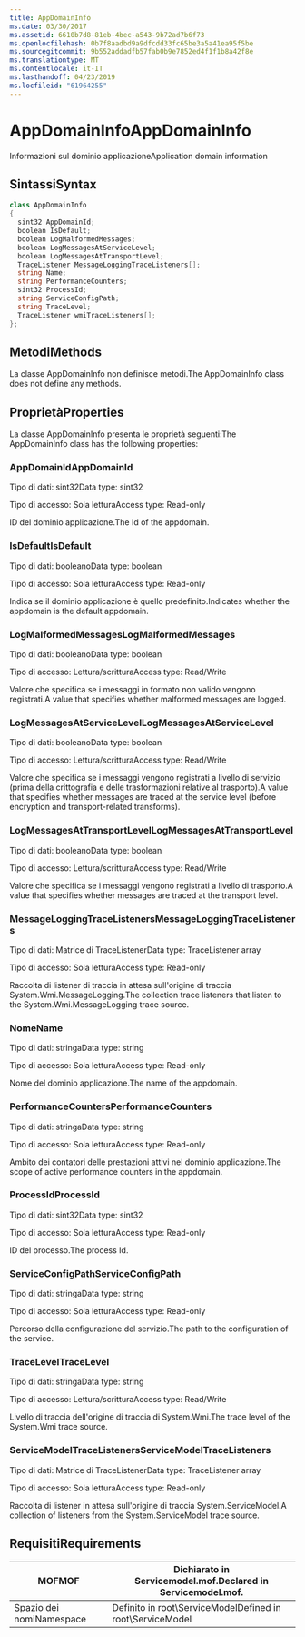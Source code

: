 ```yaml
---
title: AppDomainInfo
ms.date: 03/30/2017
ms.assetid: 6610b7d8-81eb-4bec-a543-9b72ad7b6f73
ms.openlocfilehash: 0b7f8aadbd9a9dfcdd33fc65be3a5a41ea95f5be
ms.sourcegitcommit: 9b552addadfb57fab0b9e7852ed4f1f1b8a42f8e
ms.translationtype: MT
ms.contentlocale: it-IT
ms.lasthandoff: 04/23/2019
ms.locfileid: "61964255"
---
```

# <a name="appdomaininfo"></a><span data-ttu-id="425d8-102">AppDomainInfo</span><span class="sxs-lookup"><span data-stu-id="425d8-102">AppDomainInfo</span></span>
<span data-ttu-id="425d8-103">Informazioni sul dominio applicazione</span><span class="sxs-lookup"><span data-stu-id="425d8-103">Application domain information</span></span>  
  
## <a name="syntax"></a><span data-ttu-id="425d8-104">Sintassi</span><span class="sxs-lookup"><span data-stu-id="425d8-104">Syntax</span></span>  
  
```csharp
class AppDomainInfo  
{  
  sint32 AppDomainId;  
  boolean IsDefault;  
  boolean LogMalformedMessages;  
  boolean LogMessagesAtServiceLevel;  
  boolean LogMessagesAtTransportLevel;  
  TraceListener MessageLoggingTraceListeners[];  
  string Name;  
  string PerformanceCounters;  
  sint32 ProcessId;  
  string ServiceConfigPath;  
  string TraceLevel;  
  TraceListener wmiTraceListeners[];  
};  
```  
  
## <a name="methods"></a><span data-ttu-id="425d8-105">Metodi</span><span class="sxs-lookup"><span data-stu-id="425d8-105">Methods</span></span>  
 <span data-ttu-id="425d8-106">La classe AppDomainInfo non definisce metodi.</span><span class="sxs-lookup"><span data-stu-id="425d8-106">The AppDomainInfo class does not define any methods.</span></span>  
  
## <a name="properties"></a><span data-ttu-id="425d8-107">Proprietà</span><span class="sxs-lookup"><span data-stu-id="425d8-107">Properties</span></span>  
 <span data-ttu-id="425d8-108">La classe AppDomainInfo presenta le proprietà seguenti:</span><span class="sxs-lookup"><span data-stu-id="425d8-108">The AppDomainInfo class has the following properties:</span></span>  
  
### <a name="appdomainid"></a><span data-ttu-id="425d8-109">AppDomainId</span><span class="sxs-lookup"><span data-stu-id="425d8-109">AppDomainId</span></span>  
 <span data-ttu-id="425d8-110">Tipo di dati: sint32</span><span class="sxs-lookup"><span data-stu-id="425d8-110">Data type: sint32</span></span>  
  
 <span data-ttu-id="425d8-111">Tipo di accesso: Sola lettura</span><span class="sxs-lookup"><span data-stu-id="425d8-111">Access type: Read-only</span></span>  
  
 <span data-ttu-id="425d8-112">ID del dominio applicazione.</span><span class="sxs-lookup"><span data-stu-id="425d8-112">The Id of the appdomain.</span></span>  
  
### <a name="isdefault"></a><span data-ttu-id="425d8-113">IsDefault</span><span class="sxs-lookup"><span data-stu-id="425d8-113">IsDefault</span></span>  
 <span data-ttu-id="425d8-114">Tipo di dati: booleano</span><span class="sxs-lookup"><span data-stu-id="425d8-114">Data type: boolean</span></span>  
  
 <span data-ttu-id="425d8-115">Tipo di accesso: Sola lettura</span><span class="sxs-lookup"><span data-stu-id="425d8-115">Access type: Read-only</span></span>  
  
 <span data-ttu-id="425d8-116">Indica se il dominio applicazione è quello predefinito.</span><span class="sxs-lookup"><span data-stu-id="425d8-116">Indicates whether the appdomain is the default appdomain.</span></span>  
  
### <a name="logmalformedmessages"></a><span data-ttu-id="425d8-117">LogMalformedMessages</span><span class="sxs-lookup"><span data-stu-id="425d8-117">LogMalformedMessages</span></span>  
 <span data-ttu-id="425d8-118">Tipo di dati: booleano</span><span class="sxs-lookup"><span data-stu-id="425d8-118">Data type: boolean</span></span>  
  
 <span data-ttu-id="425d8-119">Tipo di accesso: Lettura/scrittura</span><span class="sxs-lookup"><span data-stu-id="425d8-119">Access type: Read/Write</span></span>  
  
 <span data-ttu-id="425d8-120">Valore che specifica se i messaggi in formato non valido vengono registrati.</span><span class="sxs-lookup"><span data-stu-id="425d8-120">A value that specifies whether malformed messages are logged.</span></span>  
  
### <a name="logmessagesatservicelevel"></a><span data-ttu-id="425d8-121">LogMessagesAtServiceLevel</span><span class="sxs-lookup"><span data-stu-id="425d8-121">LogMessagesAtServiceLevel</span></span>  
 <span data-ttu-id="425d8-122">Tipo di dati: booleano</span><span class="sxs-lookup"><span data-stu-id="425d8-122">Data type: boolean</span></span>  
  
 <span data-ttu-id="425d8-123">Tipo di accesso: Lettura/scrittura</span><span class="sxs-lookup"><span data-stu-id="425d8-123">Access type: Read/Write</span></span>  
  
 <span data-ttu-id="425d8-124">Valore che specifica se i messaggi vengono registrati a livello di servizio (prima della crittografia e delle trasformazioni relative al trasporto).</span><span class="sxs-lookup"><span data-stu-id="425d8-124">A value that specifies whether messages are traced at the service level (before encryption and transport-related transforms).</span></span>  
  
### <a name="logmessagesattransportlevel"></a><span data-ttu-id="425d8-125">LogMessagesAtTransportLevel</span><span class="sxs-lookup"><span data-stu-id="425d8-125">LogMessagesAtTransportLevel</span></span>  
 <span data-ttu-id="425d8-126">Tipo di dati: booleano</span><span class="sxs-lookup"><span data-stu-id="425d8-126">Data type: boolean</span></span>  
  
 <span data-ttu-id="425d8-127">Tipo di accesso: Lettura/scrittura</span><span class="sxs-lookup"><span data-stu-id="425d8-127">Access type: Read/Write</span></span>  
  
 <span data-ttu-id="425d8-128">Valore che specifica se i messaggi vengono registrati a livello di trasporto.</span><span class="sxs-lookup"><span data-stu-id="425d8-128">A value that specifies whether messages are traced at the transport level.</span></span>  
  
### <a name="messageloggingtracelisteners"></a><span data-ttu-id="425d8-129">MessageLoggingTraceListeners</span><span class="sxs-lookup"><span data-stu-id="425d8-129">MessageLoggingTraceListeners</span></span>  
 <span data-ttu-id="425d8-130">Tipo di dati: Matrice di TraceListener</span><span class="sxs-lookup"><span data-stu-id="425d8-130">Data type: TraceListener array</span></span>  
  
 <span data-ttu-id="425d8-131">Tipo di accesso: Sola lettura</span><span class="sxs-lookup"><span data-stu-id="425d8-131">Access type: Read-only</span></span>  
  
 <span data-ttu-id="425d8-132">Raccolta di listener di traccia in attesa sull'origine di traccia System.Wmi.MessageLogging.</span><span class="sxs-lookup"><span data-stu-id="425d8-132">The collection trace listeners that listen to the System.Wmi.MessageLogging trace source.</span></span>  
  
### <a name="name"></a><span data-ttu-id="425d8-133">Nome</span><span class="sxs-lookup"><span data-stu-id="425d8-133">Name</span></span>  
 <span data-ttu-id="425d8-134">Tipo di dati: stringa</span><span class="sxs-lookup"><span data-stu-id="425d8-134">Data type: string</span></span>  
  
 <span data-ttu-id="425d8-135">Tipo di accesso: Sola lettura</span><span class="sxs-lookup"><span data-stu-id="425d8-135">Access type: Read-only</span></span>  
  
 <span data-ttu-id="425d8-136">Nome del dominio applicazione.</span><span class="sxs-lookup"><span data-stu-id="425d8-136">The name of the appdomain.</span></span>  
  
### <a name="performancecounters"></a><span data-ttu-id="425d8-137">PerformanceCounters</span><span class="sxs-lookup"><span data-stu-id="425d8-137">PerformanceCounters</span></span>  
 <span data-ttu-id="425d8-138">Tipo di dati: stringa</span><span class="sxs-lookup"><span data-stu-id="425d8-138">Data type: string</span></span>  
  
 <span data-ttu-id="425d8-139">Tipo di accesso: Sola lettura</span><span class="sxs-lookup"><span data-stu-id="425d8-139">Access type: Read-only</span></span>  
  
 <span data-ttu-id="425d8-140">Ambito dei contatori delle prestazioni attivi nel dominio applicazione.</span><span class="sxs-lookup"><span data-stu-id="425d8-140">The scope of active performance counters in the appdomain.</span></span>  
  
### <a name="processid"></a><span data-ttu-id="425d8-141">ProcessId</span><span class="sxs-lookup"><span data-stu-id="425d8-141">ProcessId</span></span>  
 <span data-ttu-id="425d8-142">Tipo di dati: sint32</span><span class="sxs-lookup"><span data-stu-id="425d8-142">Data type: sint32</span></span>  
  
 <span data-ttu-id="425d8-143">Tipo di accesso: Sola lettura</span><span class="sxs-lookup"><span data-stu-id="425d8-143">Access type: Read-only</span></span>  
  
 <span data-ttu-id="425d8-144">ID del processo.</span><span class="sxs-lookup"><span data-stu-id="425d8-144">The process Id.</span></span>  
  
### <a name="serviceconfigpath"></a><span data-ttu-id="425d8-145">ServiceConfigPath</span><span class="sxs-lookup"><span data-stu-id="425d8-145">ServiceConfigPath</span></span>  
 <span data-ttu-id="425d8-146">Tipo di dati: stringa</span><span class="sxs-lookup"><span data-stu-id="425d8-146">Data type: string</span></span>  
  
 <span data-ttu-id="425d8-147">Tipo di accesso: Sola lettura</span><span class="sxs-lookup"><span data-stu-id="425d8-147">Access type: Read-only</span></span>  
  
 <span data-ttu-id="425d8-148">Percorso della configurazione del servizio.</span><span class="sxs-lookup"><span data-stu-id="425d8-148">The path to the configuration of the service.</span></span>  
  
### <a name="tracelevel"></a><span data-ttu-id="425d8-149">TraceLevel</span><span class="sxs-lookup"><span data-stu-id="425d8-149">TraceLevel</span></span>  
 <span data-ttu-id="425d8-150">Tipo di dati: stringa</span><span class="sxs-lookup"><span data-stu-id="425d8-150">Data type: string</span></span>  
  
 <span data-ttu-id="425d8-151">Tipo di accesso: Lettura/scrittura</span><span class="sxs-lookup"><span data-stu-id="425d8-151">Access type: Read/Write</span></span>  
  
 <span data-ttu-id="425d8-152">Livello di traccia dell'origine di traccia di System.Wmi.</span><span class="sxs-lookup"><span data-stu-id="425d8-152">The trace level of the System.Wmi trace source.</span></span>  
  
### <a name="servicemodeltracelisteners"></a><span data-ttu-id="425d8-153">ServiceModelTraceListeners</span><span class="sxs-lookup"><span data-stu-id="425d8-153">ServiceModelTraceListeners</span></span>  
 <span data-ttu-id="425d8-154">Tipo di dati: Matrice di TraceListener</span><span class="sxs-lookup"><span data-stu-id="425d8-154">Data type: TraceListener array</span></span>  
  
 <span data-ttu-id="425d8-155">Tipo di accesso: Sola lettura</span><span class="sxs-lookup"><span data-stu-id="425d8-155">Access type: Read-only</span></span>  
  
 <span data-ttu-id="425d8-156">Raccolta di listener in attesa sull'origine di traccia System.ServiceModel.</span><span class="sxs-lookup"><span data-stu-id="425d8-156">A collection of listeners from the System.ServiceModel trace source.</span></span>  
  
## <a name="requirements"></a><span data-ttu-id="425d8-157">Requisiti</span><span class="sxs-lookup"><span data-stu-id="425d8-157">Requirements</span></span>  
  
|<span data-ttu-id="425d8-158">MOF</span><span class="sxs-lookup"><span data-stu-id="425d8-158">MOF</span></span>|<span data-ttu-id="425d8-159">Dichiarato in Servicemodel.mof.</span><span class="sxs-lookup"><span data-stu-id="425d8-159">Declared in Servicemodel.mof.</span></span>|  
|---------|-----------------------------------|  
|<span data-ttu-id="425d8-160">Spazio dei nomi</span><span class="sxs-lookup"><span data-stu-id="425d8-160">Namespace</span></span>|<span data-ttu-id="425d8-161">Definito in root\ServiceModel</span><span class="sxs-lookup"><span data-stu-id="425d8-161">Defined in root\ServiceModel</span></span>|
